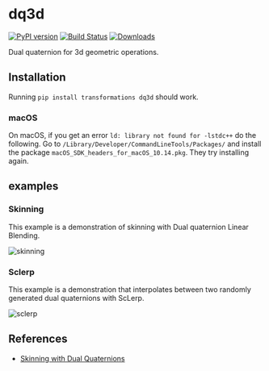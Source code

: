 # dq3d
[![PyPI version](https://badge.fury.io/py/dq3d.svg)](https://badge.fury.io/py/dq3d)
[![Build Status](https://travis-ci.org/neka-nat/dq3d.svg?branch=master)](https://travis-ci.org/neka-nat/dq3d)
[![Downloads](https://pepy.tech/badge/dq3d)](https://pepy.tech/project/dq3d)

Dual quaternion for 3d geometric operations.

## Installation
Running `pip install transformations dq3d` should work. 

### macOS
On macOS, if you get an error `ld: library not found for -lstdc++` do the following. Go to `/Library/Developer/CommandLineTools/Packages/` and install the package `macOS_SDK_headers_for_macOS_10.14.pkg`. They try installing again.

## examples

### Skinning
This example is a demonstration of skinning with Dual quaternion Linear Blending.

![skinning](https://raw.githubusercontent.com/neka-nat/dq3d/master/images/skinning.gif)

### Sclerp
This example is a demonstration that interpolates between two randomly generated dual quaternions with ScLerp.

![sclerp](https://raw.githubusercontent.com/neka-nat/dq3d/master/images/sclerp.gif)

## References
* [Skinning with Dual Quaternions](https://www.cs.utah.edu/~ladislav/dq/index.html)
